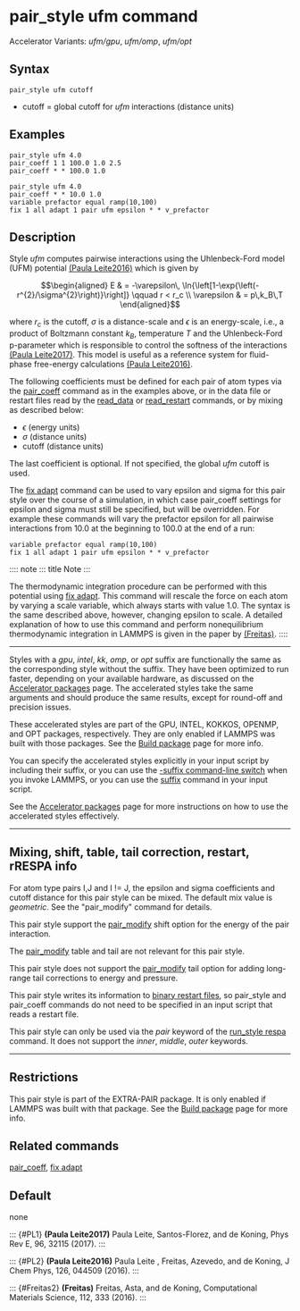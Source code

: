 # pair_style ufm command

Accelerator Variants: *ufm/gpu*, *ufm/omp*, *ufm/opt*

## Syntax

``` LAMMPS
pair_style ufm cutoff
```

-   cutoff = global cutoff for *ufm* interactions (distance units)

## Examples

``` LAMMPS
pair_style ufm 4.0
pair_coeff 1 1 100.0 1.0 2.5
pair_coeff * * 100.0 1.0

pair_style ufm 4.0
pair_coeff * * 10.0 1.0
variable prefactor equal ramp(10,100)
fix 1 all adapt 1 pair ufm epsilon * * v_prefactor
```

## Description

Style *ufm* computes pairwise interactions using the Uhlenbeck-Ford
model (UFM) potential [(Paula Leite2016)](PL2) which is given by

$$\begin{aligned}
E & = -\varepsilon\, \ln{\left[1-\exp{\left(-r^{2}/\sigma^{2}\right)}\right]} \qquad  r < r_c \\
\varepsilon & = p\,k_B\,T
\end{aligned}$$

where $r_c$ is the cutoff, $\sigma$ is a distance-scale and $\epsilon$
is an energy-scale, i.e., a product of Boltzmann constant $k_B$,
temperature $T$ and the Uhlenbeck-Ford p-parameter which is responsible
to control the softness of the interactions [(Paula Leite2017)](PL1).
This model is useful as a reference system for fluid-phase free-energy
calculations [(Paula Leite2016)](PL2).

The following coefficients must be defined for each pair of atom types
via the [pair_coeff](pair_coeff) command as in the examples above, or in
the data file or restart files read by the [read_data](read_data) or
[read_restart](read_restart) commands, or by mixing as described below:

-   $\epsilon$ (energy units)
-   $\sigma$ (distance units)
-   cutoff (distance units)

The last coefficient is optional. If not specified, the global *ufm*
cutoff is used.

The [fix adapt](fix_adapt) command can be used to vary epsilon and sigma
for this pair style over the course of a simulation, in which case
pair_coeff settings for epsilon and sigma must still be specified, but
will be overridden. For example these commands will vary the prefactor
epsilon for all pairwise interactions from 10.0 at the beginning to
100.0 at the end of a run:

``` LAMMPS
variable prefactor equal ramp(10,100)
fix 1 all adapt 1 pair ufm epsilon * * v_prefactor
```

:::: note
::: title
Note
:::

The thermodynamic integration procedure can be performed with this
potential using [fix adapt](fix_adapt). This command will rescale the
force on each atom by varying a scale variable, which always starts with
value 1.0. The syntax is the same described above, however, changing
epsilon to scale. A detailed explanation of how to use this command and
perform nonequilibrium thermodynamic integration in LAMMPS is given in
the paper by [(Freitas)](Freitas2).
::::

------------------------------------------------------------------------

Styles with a *gpu*, *intel*, *kk*, *omp*, or *opt* suffix are
functionally the same as the corresponding style without the suffix.
They have been optimized to run faster, depending on your available
hardware, as discussed on the [Accelerator packages](Speed_packages)
page. The accelerated styles take the same arguments and should produce
the same results, except for round-off and precision issues.

These accelerated styles are part of the GPU, INTEL, KOKKOS, OPENMP, and
OPT packages, respectively. They are only enabled if LAMMPS was built
with those packages. See the [Build package](Build_package) page for
more info.

You can specify the accelerated styles explicitly in your input script
by including their suffix, or you can use the [-suffix command-line
switch](Run_options) when you invoke LAMMPS, or you can use the
[suffix](suffix) command in your input script.

See the [Accelerator packages](Speed_packages) page for more
instructions on how to use the accelerated styles effectively.

------------------------------------------------------------------------

## Mixing, shift, table, tail correction, restart, rRESPA info

For atom type pairs I,J and I != J, the epsilon and sigma coefficients
and cutoff distance for this pair style can be mixed. The default mix
value is *geometric*. See the \"pair_modify\" command for details.

This pair style support the [pair_modify](pair_modify) shift option for
the energy of the pair interaction.

The [pair_modify](pair_modify) table and tail are not relevant for this
pair style.

This pair style does not support the [pair_modify](pair_modify) tail
option for adding long-range tail corrections to energy and pressure.

This pair style writes its information to [binary restart
files](restart), so pair_style and pair_coeff commands do not need to be
specified in an input script that reads a restart file.

This pair style can only be used via the *pair* keyword of the
[run_style respa](run_style) command. It does not support the *inner*,
*middle*, *outer* keywords.

------------------------------------------------------------------------

## Restrictions

This pair style is part of the EXTRA-PAIR package. It is only enabled if
LAMMPS was built with that package. See the [Build
package](Build_package) page for more info.

## Related commands

[pair_coeff](pair_coeff), [fix adapt](fix_adapt)

## Default

none

::: {#PL1}
**(Paula Leite2017)** Paula Leite, Santos-Florez, and de Koning, Phys
Rev E, 96, 32115 (2017).
:::

::: {#PL2}
**(Paula Leite2016)** Paula Leite , Freitas, Azevedo, and de Koning, J
Chem Phys, 126, 044509 (2016).
:::

::: {#Freitas2}
**(Freitas)** Freitas, Asta, and de Koning, Computational Materials
Science, 112, 333 (2016).
:::

